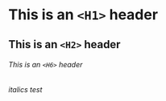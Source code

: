 # This is an `<H1>` header

## This is an `<H2>` header 

###### This is an `<H6>` header

*italics test*
